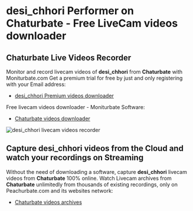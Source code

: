 # desi_chhori Performer on Chaturbate - Free LiveCam videos downloader

## Chaturbate Live Videos Recorder

Monitor and record livecam videos of **desi_chhori** from **Chaturbate** with Moniturbate.com
Get a premium trial for free by just and only registering with your Email address:
* [desi_chhori Premium videos downloader](https://moniturbate.com/request-demo-licence-key.html)

Free livecam videos downloader - Moniturbate Software:
* [Chaturbate videos downloader](https://moniturbate.com/moniturbate-download-software.html)

![desi_chhori livecam videos recorder](https://peachurnet.com/templates/moniturbate-software.png)


## Capture desi_chhori videos from the Cloud and watch your recordings on Streaming

Without the need of downloading a software, capture **desi_chhori** livecam videos from **Chaturbate** 100% online.
Watch Livecam archives from **Chaturbate** unlimitedly from thousands of existing recordings, only on Peachurbate.com and its websites network:
* [Chaturbate videos archives](https://peachurnet.com/)